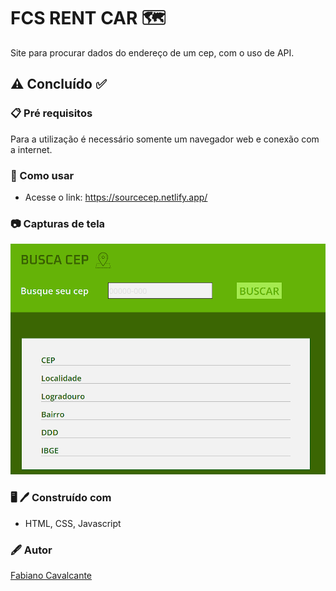 # FCS RENT CAR :world_map:

Site para procurar dados do endereço de um cep, com o uso de API.

## :warning: Concluído :white_check_mark:

### :clipboard: Pré requisitos

Para a utilização é necessário somente um navegador web e conexão com a internet.

### :rocket: Como usar

- Acesse o link: https://sourcecep.netlify.app/

### :camera: Capturas de tela

![Page](./assets/img/Screen.png)

### :desktop_computer: :pen: Construído com

- HTML, CSS, Javascript

### :fountain_pen: Autor

<a href="https://www.linkedin.com/in/fabiano-cavalcante-99811221a/">Fabiano Cavalcante</a>